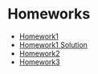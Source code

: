 # Homeworks

* [Homework1](Homework1.md)
* [Homework1 Solution](Solution/Homework1-Solution.md)
* [Homework2](HW2.md)
* [Homework3](HW3.md)
